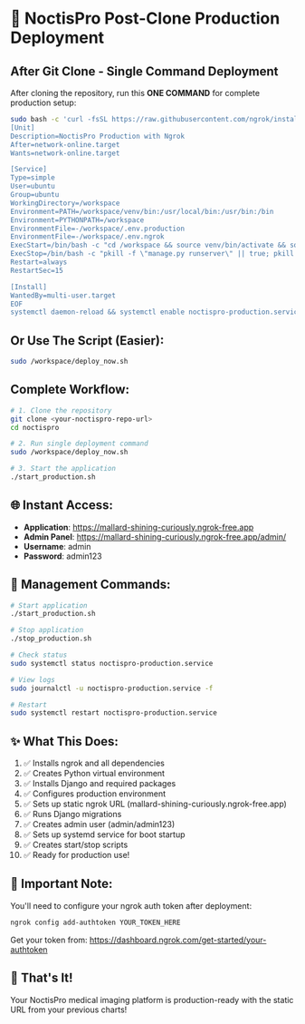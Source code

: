 # 🚀 NoctisPro Post-Clone Production Deployment

## After Git Clone - Single Command Deployment

After cloning the repository, run this **ONE COMMAND** for complete production setup:

```bash
sudo bash -c 'curl -fsSL https://raw.githubusercontent.com/ngrok/install/main/install.sh | bash && apt-get update -qq && apt-get install -y python3 python3-pip python3-venv jq && cd /workspace && python3 -m venv venv && source venv/bin/activate && pip install --upgrade pip && pip install django pillow pydicom requests && printf "DEBUG=False\nSECRET_KEY=noctis-production-secret-2024\nDJANGO_SETTINGS_MODULE=noctis_pro.settings\nALLOWED_HOSTS=*,mallard-shining-curiously.ngrok-free.app,localhost\nUSE_SQLITE=True\nSTATIC_ROOT=/workspace/staticfiles\nMEDIA_ROOT=/workspace/media\nSERVE_MEDIA_FILES=True\nBUILD_TARGET=production\nENVIRONMENT=production\nHEALTH_CHECK_ENABLED=True\nTIME_ZONE=UTC\nUSE_TZ=True\nDICOM_STORAGE_PATH=/workspace/media/dicom\n" > .env.production && printf "NGROK_USE_STATIC=true\nNGROK_STATIC_URL=mallard-shining-curiously.ngrok-free.app\nNGROK_REGION=us\nDJANGO_PORT=8000\nDJANGO_HOST=0.0.0.0\nALLOWED_HOSTS=*,mallard-shining-curiously.ngrok-free.app,localhost\nDEBUG=False\nSECURE_SSL_REDIRECT=False\nSECURE_PROXY_SSL_HEADER=HTTP_X_FORWARDED_PROTO,https\nSERVE_MEDIA_FILES=True\nHEALTH_CHECK_ENABLED=True\n" > .env.ngrok && python manage.py collectstatic --noinput && python manage.py migrate --noinput && echo "from django.contrib.auth import get_user_model; User = get_user_model(); User.objects.filter(username=\"admin\").exists() or User.objects.create_superuser(\"admin\", \"admin@noctispro.local\", \"admin123\")" | python manage.py shell && cat > /etc/systemd/system/noctispro-production.service << EOF
[Unit]
Description=NoctisPro Production with Ngrok
After=network-online.target
Wants=network-online.target

[Service]
Type=simple
User=ubuntu
Group=ubuntu
WorkingDirectory=/workspace
Environment=PATH=/workspace/venv/bin:/usr/local/bin:/usr/bin:/bin
Environment=PYTHONPATH=/workspace
EnvironmentFile=-/workspace/.env.production
EnvironmentFile=-/workspace/.env.ngrok
ExecStart=/bin/bash -c "cd /workspace && source venv/bin/activate && source .env.production && source .env.ngrok && python manage.py runserver 0.0.0.0:8000 & sleep 10 && ngrok http 8000 --hostname=mallard-shining-curiously.ngrok-free.app --log=stdout"
ExecStop=/bin/bash -c "pkill -f \"manage.py runserver\" || true; pkill -f \"ngrok\" || true"
Restart=always
RestartSec=15

[Install]
WantedBy=multi-user.target
EOF
systemctl daemon-reload && systemctl enable noctispro-production.service && printf "#!/bin/bash\necho \"🚀 Starting NoctisPro...\"\nsudo systemctl start noctispro-production.service\nsleep 15\necho \"✅ Access: https://mallard-shining-curiously.ngrok-free.app\"\necho \"🔧 Admin: https://mallard-shining-curiously.ngrok-free.app/admin/\"\necho \"📱 Login: admin / admin123\"\n" > /workspace/start_production.sh && chmod +x /workspace/start_production.sh && printf "#!/bin/bash\necho \"🛑 Stopping NoctisPro...\"\nsudo systemctl stop noctispro-production.service\necho \"✅ Stopped\"\n" > /workspace/stop_production.sh && chmod +x /workspace/stop_production.sh && echo "🎉 DEPLOYMENT COMPLETE! Run: /workspace/start_production.sh"'
```

## Or Use The Script (Easier):

```bash
sudo /workspace/deploy_now.sh
```

## Complete Workflow:

```bash
# 1. Clone the repository
git clone <your-noctispro-repo-url>
cd noctispro

# 2. Run single deployment command
sudo /workspace/deploy_now.sh

# 3. Start the application
./start_production.sh
```

## 🌐 Instant Access:

- **Application**: https://mallard-shining-curiously.ngrok-free.app
- **Admin Panel**: https://mallard-shining-curiously.ngrok-free.app/admin/
- **Username**: admin
- **Password**: admin123

## 📱 Management Commands:

```bash
# Start application
./start_production.sh

# Stop application
./stop_production.sh

# Check status
sudo systemctl status noctispro-production.service

# View logs
sudo journalctl -u noctispro-production.service -f

# Restart
sudo systemctl restart noctispro-production.service
```

## ✨ What This Does:

1. ✅ Installs ngrok and all dependencies
2. ✅ Creates Python virtual environment
3. ✅ Installs Django and required packages
4. ✅ Configures production environment
5. ✅ Sets up static ngrok URL (mallard-shining-curiously.ngrok-free.app)
6. ✅ Runs Django migrations
7. ✅ Creates admin user (admin/admin123)
8. ✅ Sets up systemd service for boot startup
9. ✅ Creates start/stop scripts
10. ✅ Ready for production use!

## 🔑 Important Note:

You'll need to configure your ngrok auth token after deployment:

```bash
ngrok config add-authtoken YOUR_TOKEN_HERE
```

Get your token from: https://dashboard.ngrok.com/get-started/your-authtoken

## 🎉 That's It!

Your NoctisPro medical imaging platform is production-ready with the static URL from your previous charts!